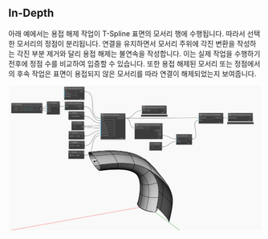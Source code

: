 ## In-Depth

아래 예에서는 용접 해제 작업이 T-Spline 표면의 모서리 행에 수행됩니다. 따라서 선택한 모서리의 정점이 분리됩니다. 연결을 유지하면서 모서리 주위에 각진 변환을 작성하는 각진 부분 제거와 달리 용접 해제는 불연속을 작성합니다. 이는 실제 작업을 수행하기 전후에 정점 수를 비교하여 입증할 수 있습니다. 또한 용접 해제된 모서리 또는 정점에서의 후속 작업은 표면이 용접되지 않은 모서리를 따라 연결이 해제되었는지 보여줍니다.

![Example](./Autodesk.DesignScript.Geometry.TSpline.TSplineSurface.UnweldEdges_img.jpg)
